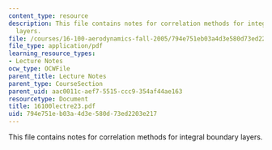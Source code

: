 ```yaml
---
content_type: resource
description: This file contains notes for correlation methods for integral boundary
  layers.
file: /courses/16-100-aerodynamics-fall-2005/794e751eb03a4d3e580d73ed2203e217_16100lectre23.pdf
file_type: application/pdf
learning_resource_types:
- Lecture Notes
ocw_type: OCWFile
parent_title: Lecture Notes
parent_type: CourseSection
parent_uid: aac0011c-aef7-5515-ccc9-354af44ae163
resourcetype: Document
title: 16100lectre23.pdf
uid: 794e751e-b03a-4d3e-580d-73ed2203e217
---
```

This file contains notes for correlation methods for integral boundary layers.

